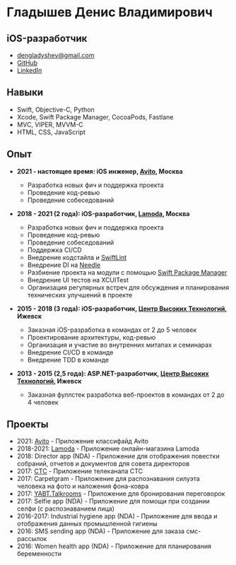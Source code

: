 # Гладышев Денис Владимирович

## iOS-разработчик

- dengladyshev@gmail.com
- [GitHub](https://github.com/dengladyshev)
- [LinkedIn](https://www.linkedin.com/in/dengladyshev)

## Навыки

- Swift, Objective-C, Python
- Xcode, Swift Package Manager, CocoaPods, Fastlane
- MVC, VIPER, MVVM-С
- HTML, CSS, JavaScript

## Опыт

- **2021 - настоящее время: iOS инженер, [Avito](https://www.avito.ru), Москва**
	- Разработка новых фич и поддержка проекта
	- Проведение код-ревью
	- Проведение собеседований

- **2018 - 2021 (2 года): iOS-разработчик, [Lamoda](https://www.lamoda.ru), Москва**

	- Разработка новых фич и поддержка проекта
	- Проведение код-ревью
	- Проведение собеседований
	- Поддержка CI/CD
	- Внедрение кодстайла и [SwiftLint](https://github.com/realm/SwiftLint)
	- Внедрение DI на [Needle](https://github.com/uber/needle)
	- Разбиение проекта на модули с помощью [Swift Package Manager](https://swift.org/package-manager/)
	- Внедрение UI тестов на XCUITest
	- Организация регулярных встреч для обсуждения и планирования технических улучшений в проекте

- **2015 - 2018 (3 года): iOS-разработчик, [Центр Высоких Технологий](https://htc-cs.ru), Ижевск**

	- Заказная iOS-разработка в командах от 2 до 5 человек
	- Проектирование архитектуры, код-ревью
	- Организация и участие во внутренних митапах и семинарах
	- Внедрение CI/CD в команде
	- Внедрение TDD в команде

- **2013 - 2015 (2,5 года): ASP.NET-разработчик, [Центр Высоких Технологий](https://htc-cs.ru), Ижевск**

	- Заказная фуллстек разработка веб-проектов в командах от 2 до 4 человек

## Проекты

- 2021: [Avito](https://apps.apple.com/ru/app/авито-объявления/id417281773) - Приложение классифайд Avito
- 2018-2021: [Lamoda](https://apps.apple.com/ru/app/lamoda-одежда-и-обувь-онлайн/id777645417) - Приложение онлайн-магазина Lamoda
- 2018: Director app (NDA) - Приложение для отображения повестки собраний, отчетов и документов для совета директоров
- 2017: [CTC](https://itunes.apple.com/ru/app/стс-телеканал-сериалы-онлайн/id784379020) - Приложение телеканала СТС
- 2017: Carpetgram - Приложение для распознавания силуэта человека на фото и наложения фона-ковра
- 2017: [YABT.Talkrooms](https://itunes.apple.com/ru/app/yabt-talkrooms/id1233673360) - Приложение для бронирования переговорок
- 2017: Selfie app (NDA) - Приложение для помощи при создании селфи (с распознаванием лица)
- 2016-2017: Industrial hygiene app (NDA) - Приложение для ввода и отображения данных промышленной гигиены
- 2016: SMS sending app (NDA) - Приложение для заказа смс-рассылок
- 2016: Women health app (NDA) - Приложение для планирования беременности

